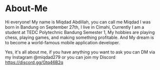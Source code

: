 # About-Me
Hi everyone!
My name is Miqdad Abdillah, you can call me Miqdad I was born in Bandung on September 27th, I live in Cimahi, Currently I am a student at TEDC Polytechnic Bandung Semester 1, My hobbies are playing chess, playing games, and making something profitable. And My dream is to become a world-famous mobile application developer.

Yes, it's all about me, if you have anything you want to ask you can DM via my Instagram @miqdad279 or you can join my Discord https://discord.gg/Gtq46B2q
